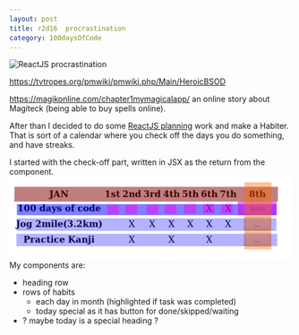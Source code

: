 ```yaml
---
layout: post
title: r2d16  procrastination
category: 100daysOfCode
---
```


![ReactJS](../images/icon-ReactJS.ico)
procrastination

https://tvtropes.org/pmwiki/pmwiki.php/Main/HeroicBSOD

https://magikonline.com/chapter1mymagicalapp/ an online story about Magiteck (being able to buy spells online).

After than I decided to do some [ReactJS planning](https://reactjs.org/docs/thinking-in-react.html) work and make a Habiter.
That is sort of a calendar where you check off the days you do something, and have streaks.

I started with the check-off part, written in JSX as the return from the component.
![image of component](../images/r2d16.png)
My components are:
* heading row
* rows of habits
    * each day in month (highlighted if task was completed)
    * today special as it has button for done/skipped/waiting
* ? maybe today is a special heading ?